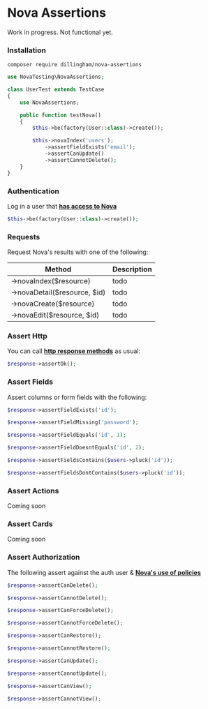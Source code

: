 # Nova Assertions

Work in progress. Not functional yet.

### Installation

```
composer require dillingham/nova-assertions
```
```php
use NovaTesting\NovaAssertions;

class UserTest extends TestCase
{
    use NovaAssertions;

    public function testNova()
    {
        $this->be(factory(User::class)->create());

        $this->novaIndex('users');
            ->assertFieldExists('email');
            ->assertCanUpdate()
            ->assertCannotDelete();
    }
}
```

### Authentication
Log in a user that **[has access to Nova](https://nova.laravel.com/docs/2.0/installation.html#authorizing-nova)**
```php
$this->be(factory(User::class)->create());
```

### Requests

Request Nova's results with one of the following:

| Method | Description |
| - | - |
| ->novaIndex($resource) | todo |
| ->novaDetail($resource, $id) | todo |
| ->novaCreate($resource) | todo |
| ->novaEdit($resource, $id) | todo |

### Assert Http
You can call **[http response methods](https://laravel.com/docs/5.8/http-tests#available-assertions)** as usual:

```php
$response->assertOk();
```

### Assert Fields

Assert columns or form fields with the following:

```php
$response->assertFieldExists('id');

$response->assertFieldMissing('password');
```
```php
$response->assertFieldEquals('id', 1);

$response->assertFieldDoesntEquals('id', 2);
```
```php
$response->assertFieldsContains($users->pluck('id'));

$response->assertFieldsDontContains($users->pluck('id'));
```

### Assert Actions

Coming soon

### Assert  Cards

Coming soon

### Assert Authorization

The following assert against the auth user & **[Nova's use of policies](https://nova.laravel.com/docs/2.0/resources/authorization.html#authorization)**

```php
$response->assertCanDelete();

$response->assertCannotDelete();
```
```php
$response->assertCanForceDelete();

$response->assertCannotForceDelete();
```
```php
$response->assertCanRestore();

$response->assertCannotRestore();
```
```php
$response->assertCanUpdate();

$response->assertCannotUpdate();
```
```php
$response->assertCanView();

$response->assertCannotView();
```